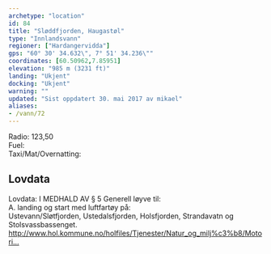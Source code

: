 ```yaml
---
archetype: "location"
id: 84
title: "Sløddfjorden, Haugastøl"
type: "Innlandsvann"
regioner: ["Hardangervidda"]
gps: "60° 30' 34.632\", 7° 51' 34.236\""
coordinates: [60.50962,7.85951]
elevation: "985 m (3231 ft)"
landing: "Ukjent"
docking: "Ukjent"
warning: ""
updated: "Sist oppdatert 30. mai 2017 av mikael"
aliases:
- /vann/72
---
```


Radio: 123,50\
Fuel:\
Taxi/Mat/Overnatting:

## Lovdata

Lovdata: I MEDHALD AV § 5 Generell løyve til:\
A. landing og start med luftfartøy på:\
Ustevann/Sløtfjorden, Ustedalsfjorden, Holsfjorden, Strandavatn og Stolsvassbassenget.\
http://www.hol.kommune.no/holfiles/Tjenester/Natur_og_milj%c3%b8/Motori…
